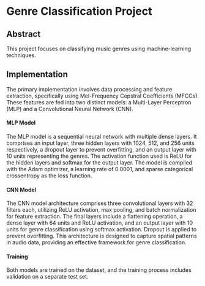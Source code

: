 # Genre Classification Project
## Abstract
This project focuses on classifying music genres using machine-learning techniques. 

## Implementation
The primary implementation involves data processing and feature extraction, specifically using Mel-Frequency Cepstral Coefficients (MFCCs). These features are fed into two distinct models: a Multi-Layer Perceptron (MLP) and a Convolutional Neural Network (CNN).

#### MLP Model
The MLP model is a sequential neural network with multiple dense layers. It comprises an input layer, three hidden layers with 1024, 512, and 256 units respectively, a dropout layer to prevent overfitting, and an output layer with 10 units representing the genres. The activation function used is ReLU for the hidden layers and softmax for the output layer. The model is compiled with the Adam optimizer, a learning rate of 0.0001, and sparse categorical crossentropy as the loss function.

#### CNN Model 
The CNN model architecture comprises three convolutional layers with 32 filters each, utilizing ReLU activation, max pooling, and batch normalization for feature extraction. The final layers include a flattening operation, a dense layer with 64 units and ReLU activation, and an output layer with 10 units for genre classification using softmax activation. Dropout is applied to prevent overfitting. This architecture is designed to capture spatial patterns in audio data, providing an effective framework for genre classification.

#### Training
Both models are trained on the dataset, and the training process includes validation on a separate test set.
